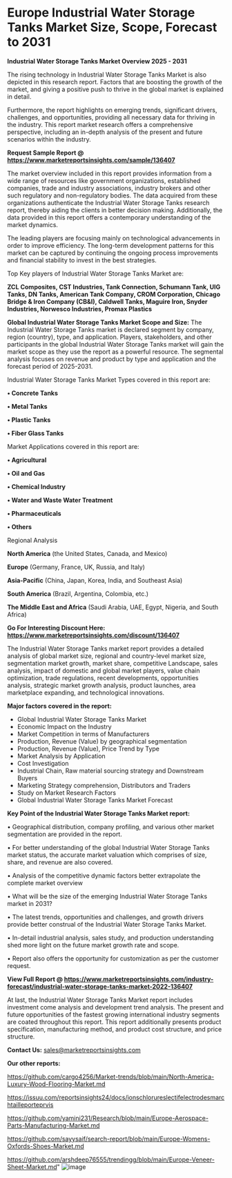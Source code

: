 # Europe Industrial Water Storage Tanks Market Size, Scope, Forecast to 2031

<Strong> Industrial Water Storage Tanks Market Overview 2025 - 2031</strong>

The rising technology in Industrial Water Storage Tanks Market is also depicted in this research report. Factors that are boosting the growth of the market, and giving a positive push to thrive in the global market is explained in detail.

Furthermore, the report highlights on emerging trends, significant drivers, challenges, and opportunities, providing all necessary data for thriving in the industry. This report market research offers a comprehensive perspective, including an in-depth analysis of the present and future scenarios within the industry.

<strong>Request Sample Report @ <a href=https://www.marketreportsinsights.com/sample/136407>https://www.marketreportsinsights.com/sample/136407</a></strong>

The market overview included in this report provides information from a wide range of resources like government organizations, established companies, trade and industry associations, industry brokers and other such regulatory and non-regulatory bodies. The data acquired from these organizations authenticate the Industrial Water Storage Tanks research report, thereby aiding the clients in better decision making. Additionally, the data provided in this report offers a contemporary understanding of the market dynamics.

The leading players are focusing mainly on technological advancements in order to improve efficiency. The long-term development patterns for this market can be captured by continuing the ongoing process improvements and financial stability to invest in the best strategies.

Top Key players of Industrial Water Storage Tanks Market are:

<strong>ZCL Composites, CST Industries, Tank Connection, Schumann Tank, UIG Tanks, DN Tanks, American Tank Company, CROM Corporation, Chicago Bridge & Iron Company (CB&I), Caldwell Tanks, Maguire Iron, Snyder Industries, Norwesco Industries, Promax Plastics</strong>

<strong><b>Global Industrial Water Storage Tanks Market Scope and Size:</b></strong>
The Industrial Water Storage Tanks market is declared segment by company, region (country), type, and application. Players, stakeholders, and other participants in the global Industrial Water Storage Tanks market will gain the market scope as they use the report as a powerful resource. The segmental analysis focuses on revenue and product by type and application and the forecast period of 2025-2031.

Industrial Water Storage Tanks Market Types covered in this report are:

<strong>• Concrete Tanks

• Metal Tanks

• Plastic Tanks

• Fiber Glass Tanks</strong>

Market Applications covered in this report are:

<strong>• Agricultural

• Oil and Gas

• Chemical Industry

• Water and Waste Water Treatment

• Pharmaceuticals

• Others</strong> 

Regional Analysis

<strong>North America</strong> (the United States, Canada, and Mexico)

<strong>Europe</strong> (Germany, France, UK, Russia, and Italy)

<strong>Asia-Pacific</strong> (China, Japan, Korea, India, and Southeast Asia)

<strong>South America</strong> (Brazil, Argentina, Colombia, etc.)

<strong>The Middle East and Africa</strong> (Saudi Arabia, UAE, Egypt, Nigeria, and South Africa)

<strong>Go For Interesting Discount Here: <a href=https://www.marketreportsinsights.com/discount/136407>https://www.marketreportsinsights.com/discount/136407</a></strong>

The Industrial Water Storage Tanks market report provides a detailed analysis of global market size, regional and country-level market size, segmentation market growth, market share, competitive Landscape, sales analysis, impact of domestic and global market players, value chain optimization, trade regulations, recent developments, opportunities analysis, strategic market growth analysis, product launches, area marketplace expanding, and technological innovations.

<strong><b>Major factors covered in the report:</b></strong>
<ul>
  <li>Global Industrial Water Storage Tanks Market </li>
  <li>Economic Impact on the Industry</li>
  <li>Market Competition in terms of Manufacturers</li>
  <li>Production, Revenue (Value) by geographical segmentation</li>
  <li>Production, Revenue (Value), Price Trend by Type</li>
  <li>Market Analysis by Application</li>
  <li>Cost Investigation</li>
  <li>Industrial Chain, Raw material sourcing strategy and Downstream Buyers</li>
  <li>Marketing Strategy comprehension, Distributors and Traders</li>
  <li>Study on Market Research Factors</li>
  <li>Global Industrial Water Storage Tanks Market Forecast</li>
</ul>

<strong><b>Key Point of the Industrial Water Storage Tanks Market report:</b></strong>

• Geographical distribution, company profiling, and various other market segmentation are provided in the report.

• For better understanding of the global Industrial Water Storage Tanks market status, the accurate market valuation which comprises of size, share, and revenue are also covered.

• Analysis of the competitive dynamic factors better extrapolate the complete market overview

• What will be the size of the emerging Industrial Water Storage Tanks market in 2031?

• The latest trends, opportunities and challenges, and growth drivers provide better construal of the Industrial Water Storage Tanks Market.

• In-detail industrial analysis, sales study, and production understanding shed more light on the future market growth rate and scope.

• Report also offers the opportunity for customization as per the customer request.

<strong><b>View Full Report @ <a href=https://www.marketreportsinsights.com/industry-forecast/industrial-water-storage-tanks-market-2022-136407>https://www.marketreportsinsights.com/industry-forecast/industrial-water-storage-tanks-market-2022-136407</a></b></strong>


At last, the Industrial Water Storage Tanks Market report includes investment come analysis and development trend analysis. The present and future opportunities of the fastest growing international industry segments are coated throughout this report. This report additionally presents product specification, manufacturing method, and product cost structure, and price structure.

<strong>Contact Us:</strong>
sales@marketreportsinsights.com

<strong>Our other reports:</strong>

<a href=https://github.com/cargo4256/Market-trends/blob/main/North-America-Luxury-Wood-Flooring-Market.md>https://github.com/cargo4256/Market-trends/blob/main/North-America-Luxury-Wood-Flooring-Market.md</a>

<a href=https://issuu.com/reportsinsights24/docs/ionschlorureslectifelectrodesmarchtailleporteprvis>https://issuu.com/reportsinsights24/docs/ionschlorureslectifelectrodesmarchtailleporteprvis</a>

<a href=https://github.com/yamini231/Research/blob/main/Europe-Aerospace-Parts-Manufacturing-Market.md>https://github.com/yamini231/Research/blob/main/Europe-Aerospace-Parts-Manufacturing-Market.md</a>

<a href=https://github.com/sayysaif/search-report/blob/main/Europe-Womens-Oxfords-Shoes-Market.md>https://github.com/sayysaif/search-report/blob/main/Europe-Womens-Oxfords-Shoes-Market.md</a>

<a href=https://github.com/arshdeep76555/trendingg/blob/main/Europe-Veneer-Sheet-Market.md>https://github.com/arshdeep76555/trendingg/blob/main/Europe-Veneer-Sheet-Market.md</a>"
![image](https://github.com/user-attachments/assets/8bfabe48-5d26-4835-b19b-260ff66497b0)

